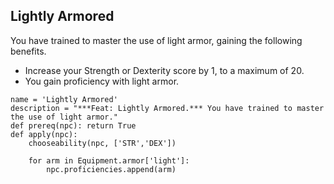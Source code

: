 ## Lightly Armored
You have trained to master the use of light armor, gaining the following benefits.

* Increase your Strength or Dexterity score by 1, to a maximum of 20.
* You gain proficiency with light armor.

```
name = 'Lightly Armored'
description = "***Feat: Lightly Armored.*** You have trained to master the use of light armor."
def prereq(npc): return True
def apply(npc):
    chooseability(npc, ['STR','DEX'])

    for arm in Equipment.armor['light']:
        npc.proficiencies.append(arm)
```

